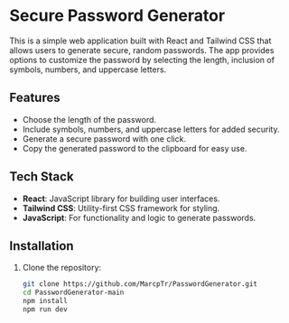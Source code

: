 # Secure Password Generator

This is a simple web application built with React and Tailwind CSS that allows users to generate secure, random passwords. The app provides options to customize the password by selecting the length, inclusion of symbols, numbers, and uppercase letters.

## Features

- Choose the length of the password.
- Include symbols, numbers, and uppercase letters for added security.
- Generate a secure password with one click.
- Copy the generated password to the clipboard for easy use.

## Tech Stack

- **React**: JavaScript library for building user interfaces.
- **Tailwind CSS**: Utility-first CSS framework for styling.
- **JavaScript**: For functionality and logic to generate passwords.

## Installation

1. Clone the repository:

   ```bash
   git clone https://github.com/MarcpTr/PasswordGenerator.git
   cd PasswordGenerator-main
   npm install
   npm run dev
